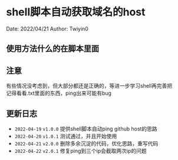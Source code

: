 # shell脚本自动获取域名的host
Date: 2022/04/21
Author: Twiyin0

## 使用方法什么的在脚本里面

## 注意
有些情况没考虑到，但大部分都还是正确的，等进一步学习shell再完善把  
记得看看.txt里面的东西，ping出来可能有bug  

## 更新日志
* `2022-04-19` `v1.0.0` 提供shell脚本自动ping github host的思路
* `2022-04-20` `v1.0.1` 测试通过，并且开始使用
* `2022-04-21` `v2.0.0` 删除多余沉淀的代码，优化思路，重写代码
* `2022-04-22` `v2.0.1` 修复ping到三个ip会截取两次ip的问题